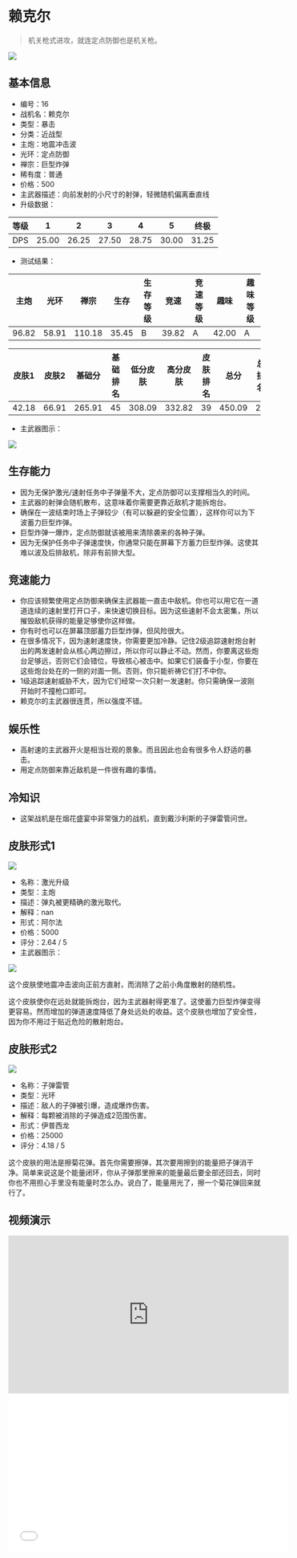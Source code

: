 # 赖克尔

> 机关枪式进攻，就连定点防御也是机关枪。

<img src="/ships/ship_16.png" style={{zoom:1}}/>

## 基本信息

- 编号：16
- 战机名：赖克尔
- 类型：暴击
- 分类：近战型
- 主炮：地震冲击波
- 光环：定点防御
- 禅宗：巨型炸弹
- 稀有度：普通
- 价格：500
- 主武器描述：向前发射的小尺寸的射弹，轻微随机偏离垂直线
- 升级数据：

| 等级 | 1 | 2 | 3 | 4 | 5 | 终极 |
|--|--|--|--|--|--|--|
| DPS | 25.00 | 26.25 | 27.50 | 28.75 | 30.00 | 31.25 |

- 测试结果：

| 主炮 | 光环 | 禅宗 | 生存 | 生存等级 | 竞速 | 竞速等级 | 趣味 | 趣味等级 |
|--|--|--|--|--|--|--|--|--|
| 96.82 | 58.91 | 110.18 | 35.45 | B | 39.82 | A | 42.00 | A |

| 皮肤1 | 皮肤2 | 基础分 | 基础排名 | 低分皮肤 | 高分皮肤 | 皮肤排名 | 总分 | 总排名 |
|--|--|--|--|--|--|--|--|--|
| 42.18 | 66.91 | 265.91 | 45 | 308.09 | 332.82 | 39 | 450.09 | 28 |

- 主武器图示：

<img src="/illustration/main_16.gif" style={{zoom:1}}/>

## 生存能力

- 因为无保护激光/速射任务中子弹量不大，定点防御可以支撑相当久的时间。
- 主武器的射弹会随机散布，这意味着你需要更靠近敌机才能拆炮台。
- 确保在一波结束时场上子弹较少（有可以躲避的安全位置），这样你可以为下波蓄力巨型炸弹。
- 巨型炸弹一爆炸，定点防御就该被用来清除袭来的各种子弹。
- 因为无保护任务中子弹速度快，你通常只能在屏幕下方蓄力巨型炸弹。这使其难以波及后排敌机，除非有前排大型。

## 竞速能力

- 你应该频繁使用定点防御来确保主武器能一直击中敌机。你也可以用它在一道道连续的速射里打开口子，来快速切换目标。因为这些速射不会太密集，所以摧毁敌机获得的能量足够使你这样做。
- 你有时也可以在屏幕顶部蓄力巨型炸弹，但风险很大。
- 在很多情况下，因为速射速度快，你需要更加冷静。记住2级追踪速射炮台射出的两发速射会从核心两边擦过，所以你可以静止不动。然而，你要离这些炮台足够远，否则它们会错位，导致核心被击中。如果它们装备于小型，你要在这些炮台处在的一侧的对面一侧。否则，你只能祈祷它们打不中你。
- 1级追踪速射威胁不大，因为它们经常一次只射一发速射。你只需确保一波刚开始时不撞枪口即可。
- 赖克尔的主武器很连贯，所以强度不错。

## 娱乐性

- 高射速的主武器开火是相当壮观的景象。而且因此也会有很多令人舒适的暴击。
- 用定点防御来靠近敌机是一件很有趣的事情。

## 冷知识

- 这架战机是在烟花盛宴中非常强力的战机，直到戴沙利斯的子弹雷管问世。

## 皮肤形式1

<img src="/ships/ship_16_apex_1.png" style={{zoom:1}}/>

- 名称：激光升级
- 类型：主炮
- 描述：弹丸被更精确的激光取代。
- 解释：nan
- 形式：阿尔法
- 价格：5000
- 评分：2.64 / 5
- 主武器图示：

<img src="/illustration/main_16_alpha.gif" style={{zoom:1}}/>

这个皮肤使地震冲击波向正前方直射，而消除了之前小角度散射的随机性。

这个皮肤使你在远处就能拆炮台，因为主武器射得更准了。这使蓄力巨型炸弹变得更容易。然而增加的弹道速度降低了身处远处的收益。这个皮肤也增加了安全性，因为你不用过于贴近危险的散射炮台。

## 皮肤形式2

<img src="/ships/ship_16_apex_2.png" style={{zoom:1}}/>

- 名称：子弹雷管
- 类型：光环
- 描述：敌人的子弹被引爆，造成爆炸伤害。
- 解释：每颗被消除的子弹造成2范围伤害。
- 形式：伊普西龙
- 价格：25000
- 评分：4.18 / 5

这个皮肤的用法是擦菊花弹。首先你需要擦弹，其次要用擦到的能量把子弹消干净。简单来说这是个能量闭环，你从子弹那里擦来的能量最后要全部还回去，同时你也不用担心手里没有能量时怎么办。说白了，能量用光了，擦一个菊花弹回来就行了。

## 视频演示

<iframe width="560" height="315" src="https://www.youtube.com/embed/KMfsPPCiOzY?si=8usYRzEhNLstblMF" title="YouTube video player" frameborder="0" allow="accelerometer; autoplay; clipboard-write; encrypted-media; gyroscope; picture-in-picture; web-share" referrerpolicy="strict-origin-when-cross-origin" allowfullscreen></iframe>

<br/>

<iframe width="560" height="315" src="//player.bilibili.com/player.html?aid=1600983278&bvid=BV1Q1421Z7p7&cid=1443042251&p=1&autoplay=false" scrolling="no" border="0" frameborder="no" allow="accelerometer; autoplay; clipboard-write; encrypted-media; gyroscope; picture-in-picture; web-share" framespacing="0" allowfullscreen="true"> </iframe>